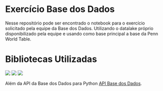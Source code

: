 # Exercício Base dos Dados 

Nesse repositório pode ser encontrado o notebook para o exercício solicitado pela equipe da Base dos Dados. Utilizando o datalake próprio disponibilizado pela equipe e usando como base principal a base da Penn World Table. 

# Bibliotecas Utilizadas 
  <img src="https://img.shields.io/badge/Numpy-4F0599?style=for-the-badge&logo=numpy&logoColor=white" />
  <img src="https://img.shields.io/badge/Pandas-2C2D72?style=for-the-badge&logo=pandas&logoColor=white" />
  <img src="https://img.shields.io/badge/SciPy-654FF0?style=for-the-badge&logo=SciPy&logoColor=white" />	
 
Além da API da Base dos Dados para Python [API Base dos Dados](https://basedosdados.github.io/mais/api_reference_python/).
